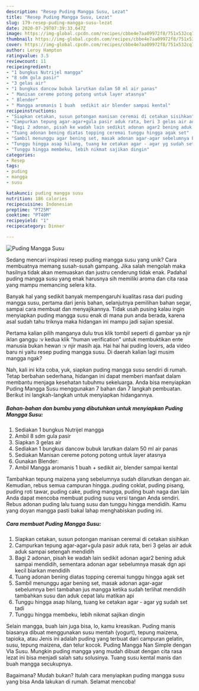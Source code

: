 ```yaml
---
description: "Resep Puding Mangga Susu, Lezat"
title: "Resep Puding Mangga Susu, Lezat"
slug: 179-resep-puding-mangga-susu-lezat
date: 2020-07-29T07:39:33.647Z
image: https://img-global.cpcdn.com/recipes/cbbe4e7aa09972f8/751x532cq70/puding-mangga-susu-foto-resep-utama.jpg
thumbnail: https://img-global.cpcdn.com/recipes/cbbe4e7aa09972f8/751x532cq70/puding-mangga-susu-foto-resep-utama.jpg
cover: https://img-global.cpcdn.com/recipes/cbbe4e7aa09972f8/751x532cq70/puding-mangga-susu-foto-resep-utama.jpg
author: Leroy Hampton
ratingvalue: 3.5
reviewcount: 11
recipeingredient:
- "1 bungkus Nutrijel mangga"
- "8 sdm gula pasir"
- "3 gelas air"
- "1 bungkus dancow bubuk larutkan dalam 50 ml air panas"
- " Manisan cereme potong potong untuk layer atasnya"
- " Blender"
- " Mangga aromanis 1 buah  sedikit air blender sampai kental"
recipeinstructions:
- "Siapkan cetakan, susun potongan manisan ceremai di cetakan sisihkan"
- "Campurkan tepung agar-agar+gula pasir aduk rata, beri 3 gelas air aduk aduk sampai setengah mendidih"
- "Bagi 2 adonan, pisah ke wadah lain sedikit adonan agar2 bening aduk sampai mendidih, sementara adonan agar sebelumnya masak dgn api kecil biarkan mendidih"
- "Tuang adonan bening diatas topping ceremai tunggu hingga agak set"
- "Sambil menunggu agar bening set, masak adonan agar-agar sebelumnya beri tambahan jus mangga ketika sudah terlihat mendidih tambahkan susu dan aduk cepat lalu matikan api"
- "Tunggu hingga asap hilang, tuang ke cetakan agar - agar yg sudah set tadi"
- "Tunggu hingga membeku, lebih nikmat sajikan dingin"
categories:
- Resep
tags:
- puding
- mangga
- susu

katakunci: puding mangga susu 
nutrition: 186 calories
recipecuisine: Indonesian
preptime: "PT25M"
cooktime: "PT40M"
recipeyield: "1"
recipecategory: Dinner

---
```



![Puding Mangga Susu](https://img-global.cpcdn.com/recipes/cbbe4e7aa09972f8/751x532cq70/puding-mangga-susu-foto-resep-utama.jpg)

Sedang mencari inspirasi resep puding mangga susu yang unik? Cara membuatnya memang susah-susah gampang. Jika salah mengolah maka hasilnya tidak akan memuaskan dan justru cenderung tidak enak. Padahal puding mangga susu yang enak harusnya sih memiliki aroma dan cita rasa yang mampu memancing selera kita.

Banyak hal yang sedikit banyak mempengaruhi kualitas rasa dari puding mangga susu, pertama dari jenis bahan, selanjutnya pemilihan bahan segar, sampai cara membuat dan menyajikannya. Tidak usah pusing kalau ingin menyiapkan puding mangga susu enak di mana pun anda berada, karena asal sudah tahu triknya maka hidangan ini mampu jadi sajian spesial.

Pertama kalian pilih manganya dulu trus klik tombil seperti di gambar ya njir iklan ganggu :v kedua klik &#34;human verification&#34; untuk membuktikan ente manusia bukan hewan :v njir masih aja. Hai hai hai puding lovers, ada video baru ni yaitu resep puding mangga susu. Di daerah kalian lagi musim mangga ngak?


Nah, kali ini kita coba, yuk, siapkan puding mangga susu sendiri di rumah. Tetap berbahan sederhana, hidangan ini dapat memberi manfaat dalam membantu menjaga kesehatan tubuhmu sekeluarga. Anda bisa menyiapkan Puding Mangga Susu menggunakan 7 bahan dan 7 langkah pembuatan. Berikut ini langkah-langkah untuk menyiapkan hidangannya.

<!--inarticleads1-->

##### Bahan-bahan dan bumbu yang dibutuhkan untuk menyiapkan Puding Mangga Susu:

1. Sediakan 1 bungkus Nutrijel mangga
1. Ambil 8 sdm gula pasir
1. Siapkan 3 gelas air
1. Sediakan 1 bungkus dancow bubuk larutkan dalam 50 ml air panas
1. Sediakan  Manisan cereme potong potong untuk layer atasnya
1. Gunakan  Blender:
1. Ambil  Mangga aromanis 1 buah + sedikit air, blender sampai kental


Tambahkan tepung maizena yang sebelumnya sudah dilarutkan dengan air. Kemudian, rebus semua campuran hingga..puding coklat, puding pisang, puding roti tawar, puding cake, puding mangga, puding buah naga dan lain Anda dapat mencoba membuat puding susu versi tangan Anda sendiri. Rebus adonan puding lalu tuang susu dan tunggu hingga mendidih. Kamu yang doyan mangga pasti bakal lahap menghabiskan puding ini. 

<!--inarticleads2-->

##### Cara membuat Puding Mangga Susu:

1. Siapkan cetakan, susun potongan manisan ceremai di cetakan sisihkan
1. Campurkan tepung agar-agar+gula pasir aduk rata, beri 3 gelas air aduk aduk sampai setengah mendidih
1. Bagi 2 adonan, pisah ke wadah lain sedikit adonan agar2 bening aduk sampai mendidih, sementara adonan agar sebelumnya masak dgn api kecil biarkan mendidih
1. Tuang adonan bening diatas topping ceremai tunggu hingga agak set
1. Sambil menunggu agar bening set, masak adonan agar-agar sebelumnya beri tambahan jus mangga ketika sudah terlihat mendidih tambahkan susu dan aduk cepat lalu matikan api
1. Tunggu hingga asap hilang, tuang ke cetakan agar - agar yg sudah set tadi
1. Tunggu hingga membeku, lebih nikmat sajikan dingin


Selain mangga, buah lain juga bisa, lo, kamu kreasikan. Puding manis biasanya dibuat menggunakan susu mentah (yogurt), tepung maizena, tapioka, atau Jenis ini adalah puding yang terbuat dari campuran gelatin, susu, tepung maizena, dan telur kocok. Puding Mangga Nan Simple dengan Vla Susu. Mungkin puding mangga yang mudah dibuat dengan cita rasa lezat ini bisa menjadi salah satu solusinya. Tuang susu kental manis dan buah mangga secukupnya. 

Bagaimana? Mudah bukan? Itulah cara menyiapkan puding mangga susu yang bisa Anda lakukan di rumah. Selamat mencoba!
